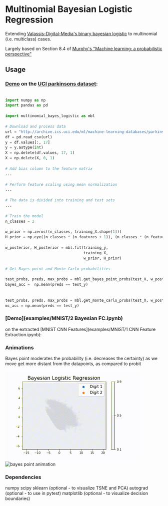 # Multinomial Bayesian Logistic Regression

Extending [Valassis-Digital-Media's binary bayesian logistic](https://github.com/Valassis-Digital-Media/bayes_logistic) 
to multinomial (i.e. multiclass) cases. 

Largely based on Section 8.4 of 
[Murphy's "Machine learning: a probabilistic perspective"](https://mitpress.mit.edu/books/machine-learning-1)

## Usage

### [Demo](test_parkinsons) on the [UCI parkinsons dataset](https://archive.ics.uci.edu/ml/datasets/parkinsons): 

```python

import numpy as np
import pandas as pd

import multinomial_bayes_logistic as mbl

# Download and process data
url = "http://archive.ics.uci.edu/ml/machine-learning-databases/parkinsons/parkinsons.data"
df = pd.read_csv(url)
y = df.values[:, 17]
y = y.astype(int)
X = np.delete(df.values, 17, 1)
X = np.delete(X, 0, 1)

# Add bias column to the feature matrix
...

# Perform feature scaling using mean normalization
...

# The data is divided into training and test sets
...

# Train the model
n_classes = 2

w_prior = np.zeros((n_classes, training_X.shape[1]))
H_prior = np.eye((n_classes * (n_features + 1)), (n_classes * (n_features + 1)))

w_posterior, H_posterior = mbl.fit(training_y,
                                   training_X,
                                   w_prior, H_prior)

# Get Bayes point and Monte Carlo probabilities

test_probs, preds, max_probs = mbl.get_bayes_point_probs(test_X, w_posterior)
bayes_acc =  np.mean(preds == test_y)


test_probs, preds, max_probs = mbl.get_monte_carlo_probs(test_X, w_posterior, H_posterior)
mc_acc = np.mean(preds == test_y)
```

### [Demo](examples/MNIST/2 Bayesian FC.ipynb) 
on the extracted [MNIST CNN Features](examples/MNIST/1 CNN Feature Extraction.ipynb):

### Animations

Bayes point moderates the probability (i.e. decreases the certainty) 
as we move get more distant from the datapoints, as compared to probit

![probit animation](examples/MNIST/animations/probit.gif)
![bayes point animation](examples/MNIST/animations/bayes_points.gif)

### Dependencies

numpy
scipy
sklearn (optional - to visualize TSNE and PCA)
autograd (optional - to use in pytest)
matplotlib (optional - to visualize decision boundaries)
